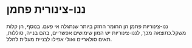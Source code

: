 # ננו-צינורית פחמן

ננו-צינוריות פחמן הן החומר החזק ביותר שנתגלה אי פעם. בנוסף, הן קלות משקל.כתוצאה
מכך, לננו-צינוריות יש המון שימושים אפשריים, בהם בנייה, סוללות, תאים סולאריים
ואולי אפילו לבניית מעלית לחלל.
